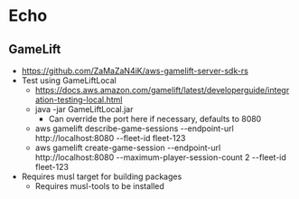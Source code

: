 # Echo

## GameLift

* https://github.com/ZaMaZaN4iK/aws-gamelift-server-sdk-rs
* Test using GameLiftLocal
    * https://docs.aws.amazon.com/gamelift/latest/developerguide/integration-testing-local.html
    * java -jar GameLiftLocal.jar
        * Can override the port here if necessary, defaults to 8080
    * aws gamelift describe-game-sessions --endpoint-url http://localhost:8080 --fleet-id fleet-123
    * aws gamelift create-game-session --endpoint-url http://localhost:8080 --maximum-player-session-count 2 --fleet-id fleet-123
* Requires musl target for building packages
  * Requires musl-tools to be installed
